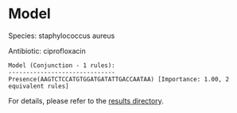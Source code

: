 
# Model

Species: staphylococcus aureus

Antibiotic: ciprofloxacin

```
Model (Conjunction - 1 rules):
------------------------------
Presence(AAGTCTCCATGTGGATGATATTGACCAATAA) [Importance: 1.00, 2 equivalent rules]

```

For details, please refer to the [results directory](../../../../../results/scm_b/staphylococcus+aureus/ciprofloxacin/repeat_7/).


